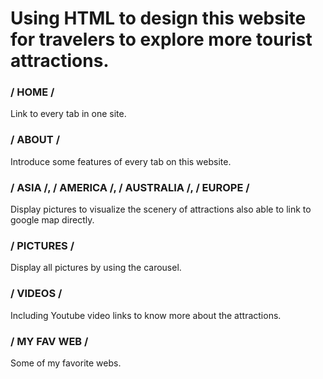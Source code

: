 # Using HTML to design this website for travelers to explore more tourist attractions.
<h3>/ HOME /</h3>
  Link to every tab in one site.<br>
<h3>/ ABOUT /</h3>
  Introduce some features of every tab on this website.<br>
<h3>/ ASIA /, / AMERICA /, / AUSTRALIA /, / EUROPE /</h3> 
  Display pictures to visualize the scenery of attractions also able to link to google map directly.<br>
<h3>/ PICTURES /</h3> Display all pictures by using the carousel.<br>
<h3>/ VIDEOS /</h3> Including Youtube video links to know more about the attractions.<br>
<h3>/ MY FAV WEB /</h3> Some of my favorite webs.
